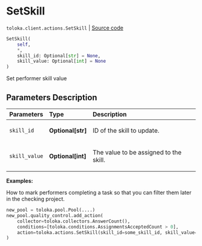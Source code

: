 # SetSkill
`toloka.client.actions.SetSkill` | [Source code](https://github.com/Toloka/toloka-kit/blob/v0.1.24/src/client/actions.py#L160)

```python
SetSkill(
    self,
    *,
    skill_id: Optional[str] = None,
    skill_value: Optional[int] = None
)
```

Set performer skill value

## Parameters Description

| Parameters | Type | Description |
| :----------| :----| :-----------|
`skill_id`|**Optional\[str\]**|<p>ID of the skill to update.</p>
`skill_value`|**Optional\[int\]**|<p>The value to be assigned to the skill.</p>

**Examples:**

How to mark performers completing a task so that you can filter them later in the checking project.

```python
new_pool = toloka.pool.Pool(....)
new_pool.quality_control.add_action(
    collector=toloka.collectors.AnswerCount(),
    conditions=[toloka.conditions.AssignmentsAcceptedCount > 0],
    action=toloka.actions.SetSkill(skill_id=some_skill_id, skill_value=1),
)
```
